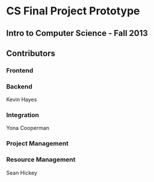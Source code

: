 # CS Final Project Prototype

## Intro to Computer Science - Fall 2013

## Contributors

### Frontend

### Backend
Kevin Hayes

### Integration
Yona Cooperman

### Project Management

### Resource Management
Sean Hickey
